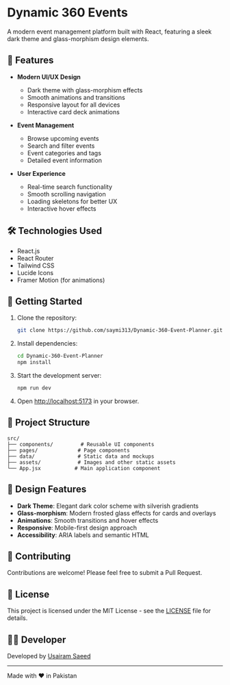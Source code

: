 # Dynamic 360 Events

A modern event management platform built with React, featuring a sleek dark theme and glass-morphism design elements.

## 🌟 Features

- **Modern UI/UX Design**
  - Dark theme with glass-morphism effects
  - Smooth animations and transitions
  - Responsive layout for all devices
  - Interactive card deck animations

- **Event Management**
  - Browse upcoming events
  - Search and filter events
  - Event categories and tags
  - Detailed event information

- **User Experience**
  - Real-time search functionality
  - Smooth scrolling navigation
  - Loading skeletons for better UX
  - Interactive hover effects

## 🛠️ Technologies Used

- React.js
- React Router
- Tailwind CSS
- Lucide Icons
- Framer Motion (for animations)

## 🚀 Getting Started

1. Clone the repository:
   ```bash
   git clone https://github.com/saymi313/Dynamic-360-Event-Planner.git
   ```

2. Install dependencies:
   ```bash
   cd Dynamic-360-Event-Planner
   npm install
   ```

3. Start the development server:
   ```bash
   npm run dev
   ```

4. Open [http://localhost:5173](http://localhost:5173) in your browser.

## 📁 Project Structure

```
src/
├── components/         # Reusable UI components
├── pages/             # Page components
├── data/              # Static data and mockups
├── assets/            # Images and other static assets
└── App.jsx           # Main application component
```

## 🎨 Design Features

- **Dark Theme**: Elegant dark color scheme with silverish gradients
- **Glass-morphism**: Modern frosted glass effects for cards and overlays
- **Animations**: Smooth transitions and hover effects
- **Responsive**: Mobile-first design approach
- **Accessibility**: ARIA labels and semantic HTML

## 🤝 Contributing

Contributions are welcome! Please feel free to submit a Pull Request.

## 📝 License

This project is licensed under the MIT License - see the [LICENSE](LICENSE) file for details.

## 👨‍💻 Developer

Developed by [Usairam Saeed](https://usairam-saeed.vercel.app/)

---

Made with ❤️ in Pakistan